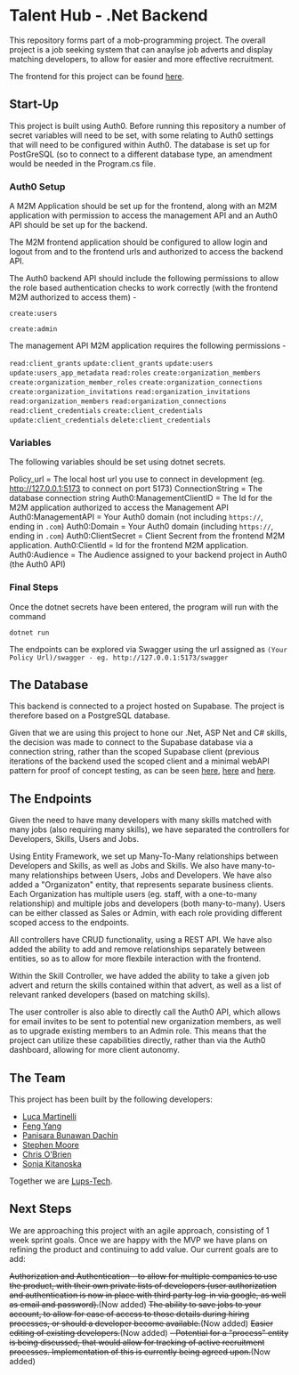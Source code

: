 # Talent Hub - .Net Backend

This repository forms part of a mob-programming project. The overall project is a job seeking system that can anaylse job adverts and display matching developers, to allow for easier and more effective recruitment.

The frontend for this project can be found [here](https://github.com/lups-tech/jobMatches).

## Start-Up
This project is built using Auth0. Before running this repository a number of secret variables will need to be set, with some relating to Auth0 settings that will need to be configured within Auth0. The database is set up for PostGreSQL (so to connect to a different database type, an amendment would be needed in the Program.cs file. 

### Auth0 Setup

A M2M Application should be set up for the frontend, along with an M2M application with permission to access the management API and an Auth0 API should be set up for the backend.

The M2M frontend application should be configured to allow login and logout from and to the frontend urls and authorized to access the backend API. 

The Auth0 backend API should include the following permissions to allow the role based authentication checks to work correctly (with the frontend M2M authorized to access them) - 

```create:users``` 

```create:admin```

The management API M2M application requires the following permissions - 

```read:client_grants``` 
```update:client_grants``` 
```update:users``` 
```update:users_app_metadata```
```read:roles``` 
```create:organization_members``` 
```create:organization_member_roles``` 
```create:organization_connections``` 
```create:organization_invitations``` 
```read:organization_invitations``` 
```read:organization_members``` 
```read:organization_connections```  
```read:client_credentials``` 
```create:client_credentials``` 
```update:client_credentials``` 
```delete:client_credentials``` 

### Variables
The following variables should be set using dotnet secrets.

Policy_url = The local host url you use to connect in development (eg. http://127.0.0.1:5173 to connect on port 5173)
ConnectionString = The database connection string
Auth0:ManagementClientID = The Id for the M2M application authorized to access the Management API
Auth0:ManagementAPI = Your Auth0 domain (not including ```https://```, ending in ```.com```)
Auth0:Domain = Your Auth0 domain (including ```https://```, ending in ```.com```)
Auth0:ClientSecret = Client Secrent from the frontend M2M application.
Auth0:ClientId = Id for the frontend M2M application.
Auth0:Audience = The Audience assigned to your backend project in Auth0 (the Auth0 API)

### Final Steps
Once the dotnet secrets have been entered, the program will run with the command 

```dotnet run ```

The endpoints can be explored via Swagger using the url assigned as ```(Your Policy Url)/swagger - eg. http://127.0.0.1:5173/swagger```

## The Database
This backend is connected to a project hosted on Supabase. The project is therefore based on a PostgreSQL database.

Given that we are using this project to hone our .Net, ASP Net and C# skills, the decision was made to connect to the Supabase database via a connection string, rather than the scoped Supabase client (previous iterations of the backend used the scoped client and a minimal webAPI pattern for proof of concept testing, as can be seen [here](https://github.com/lups-tech/supabasecsharpapi), [here](https://github.com/lups-tech/supabaseJobAPI) and [here](https://github.com/lups-tech/supabaseDevAPI).

## The Endpoints
Given the need to have many developers with many skills matched with many jobs (also requiring many skills), we have separated the controllers for Developers, Skills, Users and Jobs.

Using Entity Framework, we set up Many-To-Many relationships between Developers and Skills, as well as Jobs and Skills. We also have many-to-many relationships between Users, Jobs and Developers. We have also added a "Organizaton" entity, that represents separate business clients. Each Organization has multiple users (eg. staff, with a one-to-many relationship) and multiple jobs and developers (both many-to-many). Users can be either classed as Sales or Admin, with each role providing different scoped access to the endpoints.

All controllers have CRUD functionality, using a REST API. We have also added the ability to add and remove relationships separately between entities, so as to allow for more flexbile interaction with the frontend.

Within the Skill Controller, we have added the ability to take a given job advert and return the skills contained within that advert, as well as a list of relevant ranked developers (based on matching skills).

The user controller is also able to directly call the Auth0 API, which allows for email invites to be sent to potential new organization members, as well as to upgrade existing members to an Admin role. This means that the project can utilize these capabilities directly, rather than via the Auth0 dashboard, allowing for more client autonomy.

## The Team
This project has been built by the following developers:
- [Luca Martinelli](https://github.com/Luega)
- [Feng Yang](https://github.com/Finns841594)
- [Panisara Bunawan Dachin](https://github.com/panisara-bd)
- [Stephen Moore](https://github.com/SMooreSwe)
- [Chris O'Brien](https://www.linkedin.com/in/chris-o-brien-314791212/)
- [Sonja Kitanoska](https://www.linkedin.com/in/sonja-kitanoska-986ba8a8/)

Together we are [Lups-Tech](https://github.com/lups-tech).

## Next Steps
We are approaching this project with an agile approach, consisting of 1 week sprint goals. Once we are happy with the MVP we have plans on refining the product and continuing to add value. Our current goals are to add:

~~Authorization and Authentication - to allow for multiple companies to use the product, with their own private lists of developers (user authorization and authentication is now in place with third party log-in via google, as well as email and password).~~(Now added)
~~The ability to save jobs to your account, to allow for ease of access to those details during hiring processes, or should a developer become available.~~(Now added)
~~Easier editing of existing developers.~~(Now added)
~~- Potential for a "process" entity is being discussed, that would allow for tracking of active recruitment processes. Implementation of this is currently being agreed upon.~~(Now added)
